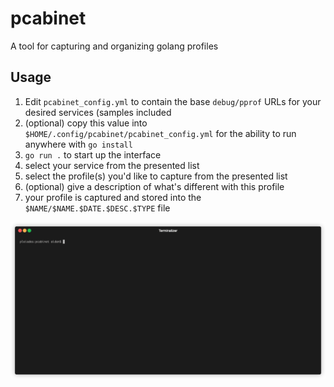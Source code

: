 # pcabinet
A tool for capturing and organizing golang profiles

## Usage
1. Edit `pcabinet_config.yml` to contain the base `debug/pprof` URLs for your desired services (samples included
2. (optional) copy this value into `$HOME/.config/pcabinet/pcabinet_config.yml` for the ability to run anywhere with `go install`
2. `go run .` to start up the interface
3. select your service from the presented list
4. select the profile(s) you'd like to capture from the presented list
5. (optional) give a description of what's different with this profile
6. your profile is captured and stored into the `$NAME/$NAME.$DATE.$DESC.$TYPE` file

![pcabinet](recording.gif?raw=true)